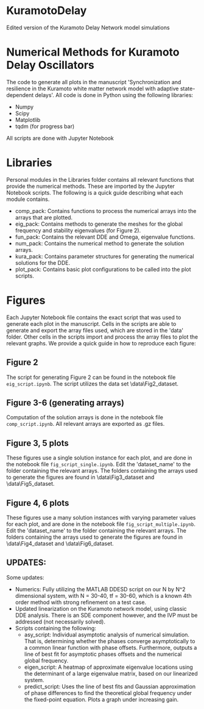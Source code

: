 # KuramotoDelay
Edited version of the Kuramoto Delay Network model simulations

# Numerical Methods for Kuramoto Delay Oscillators

The code to generate all plots in the manuscript 'Synchronization and resilience in the Kuramoto white matter network model with adaptive state-dependent delays'. All code is done in Python using the following libraries:

* Numpy
* Scipy
* Matplotlib
* tqdm (for progress bar)

All scripts are done with Jupyter Notebook

# Libraries

Personal modules in the Libraries folder contains all relevant functions that provide the numerical methods. These are imported by the Jupyter Notebook scripts. The following is a quick guide describing what each module contains.

* comp_pack: Contains functions to process the numerical arrays into the arrays that are plotted.
* eig_pack: Contains methods to generate the meshes for the global frequency and stability eigenvalues (for Figure 2).
* fun_pack: Contains the relevant DDE and Omega, eigenvalue functions.
* num_pack: Contains the numerical method to generate the solution arrays.
* kura_pack: Contains parameter structures for generating the numerical solutions for the DDE.
* plot_pack: Contains basic plot configurations to be called into the plot scripts.

# Figures

Each Jupyter Notebook file contains the exact script that was used to generate each plot in the manuscript. Cells in the scripts are able to generate and export the array files used, which are stored in the 'data' folder. Other cells in the scripts import and process the array files to plot the relevant graphs. We provide a quick guide in how to reproduce each figure:

## Figure 2

The script for generating Figure 2 can be found in the notebook file ```eig_script.ipynb```. The script utilizes the data set \data\Fig2_dataset. 

## Figure 3-6 (generating arrays)

Computation of the solution arrays is done in the notebook file ```comp_script.ipynb```. All relevant arrays are exported as .gz files.

## Figure 3, 5 plots

These figures use a single solution instance for each plot, and are done in the notebook file ```fig_script_single.ipynb```. Edit the 'dataset_name' to the folder containing the relevant arrays. The folders containing the arrays used to generate the figures are found in \data\Fig3_dataset and \data\Fig5_dataset.

## Figure 4, 6 plots

These figures use a many solution instances with varying parameter values for each plot, and are done in the notebook file ```fig_script_multiple.ipynb```. Edit the 'dataset_name' to the folder containing the relevant arrays. The folders containing the arrays used to generate the figures are found in \data\Fig4_dataset and \data\Fig6_dataset.

## UPDATES:
Some updates:
 - Numerics: Fully utilizing the MATLAB DDESD script on our N by N^2 dimensional system, with N = 30-40, tf = 30-60, which is a known 4th order method with strong refinement on a test case.
 - Updated linearization on the Kuramoto network model, using classic DDE analysis. There is an SDE component however, and the IVP must be addressed (not necessarily solved).
 - Scripts containing the following:
   - asy_script: Individual asymptotic analysis of numerical simulation. That is, determining whether the phases converge asymptotically to a common linear function with phase offsets. Furthermore, outputs a line of best fit for asymptotic phases offsets and the numerical global frequency.
   - eigen_script: A heatmap of approximate eigenvalue locations using the determinant of a large eigenvalue matrix, based on our linearized system.
   - predict_script: Uses the line of best fits and Gaussian approximation of phase differences to find the theoretical global frequency under the fixed-point equation. Plots a graph under increasing gain.
